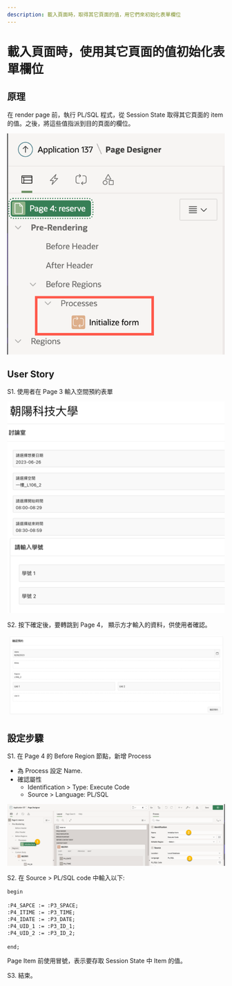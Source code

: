```yaml
---
description: 載入頁面時，取得其它頁面的值，用它們來初始化表單欄位
---
```


# 載入頁面時，使用其它頁面的值初始化表單欄位

## 原理

在 render page 前，執行 PL/SQL 程式，從 Session State 取得其它頁面的 item 的值。之後，將這些值指派到目的頁面的欄位。

![](<../.gitbook/assets/image (20) (1).png>)

## User Story

S1. 使用者在 Page 3 輸入空間預約表單

![](<../.gitbook/assets/image (3) (1).png>)

S2. 按下確定後，要轉跳到 Page 4， 顯示方才輸入的資料，供使用者確認。

![](<../.gitbook/assets/image (6) (1).png>)

## 設定步驟

S1. 在 Page 4 的 Before Region 節點，新增 Process

* 為 Process 設定 Name.
* 確認屬性&#x20;
  * Identification > Type: Execute Code
  * Source > Language: PL/SQL

![](<../.gitbook/assets/image (21) (1) (1).png>)

S2. 在 Source > PL/SQL code 中輸入以下:

```plsql
begin

:P4_SAPCE := :P3_SPACE;
:P4_ITIME := :P3_TIME;
:P4_IDATE := :P3_DATE;
:P4_UID_1 := :P3_ID_1;
:P4_UID_2 := :P3_ID_2;

end;
```

Page Item 前使用冒號，表示要存取 Session State 中 Item 的值。

S3. 結束。

